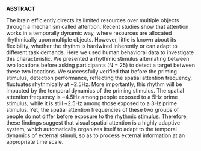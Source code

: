 **ABSTRACT**

The brain efficiently directs its limited resources over multiple objects through a mechanism called attention. Recent studies show that attention works in a temporally dynamic way, where resources are allocated rhythmically upon multiple objects. However, little is known about its flexibility, whether the rhythm is hardwired inherently or can adapt to different task demands. Here we used human behavioral data to investigate this characteristic. We presented a rhythmic stimulus alternating between two locations before asking participants (N = 25) to detect a target between these two locations. We successfully verified that before the priming stimulus, detection performance, reflecting the spatial attention frequency, fluctuates rhythmically at ~2.5Hz. More importantly, this rhythm will be impacted by the temporal dynamics of the priming stimulus. The spatial attention frequency is ~4.5Hz among people exposed to a 5Hz prime stimulus, while it is still ~2.5Hz among those exposed to a 3Hz prime stimulus. Yet, the spatial attention frequencies of these two groups of people do not differ before exposure to the rhythmic stimulus. Therefore, these findings suggest that visual spatial attention is a highly adaptive system, which automatically organizes itself to adapt to the temporal dynamics of external stimuli, so as to process external information at an appropriate time scale.

